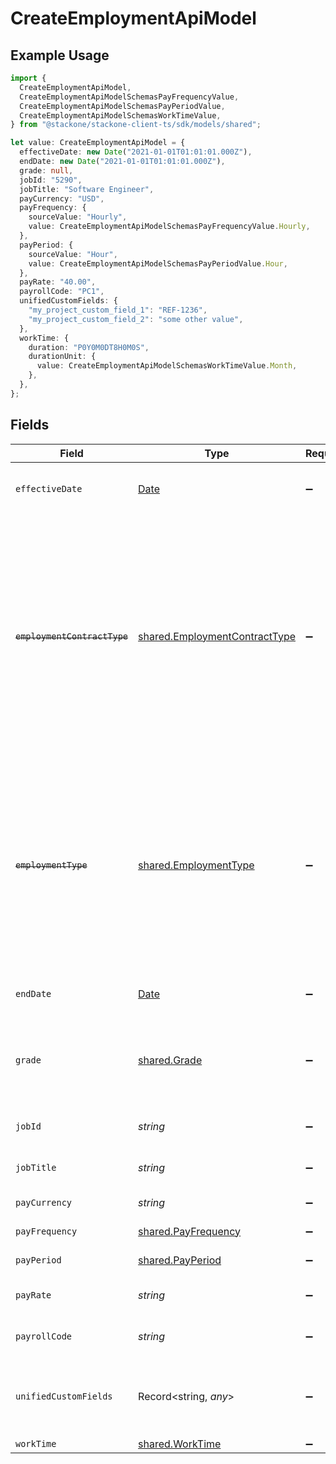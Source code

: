 # CreateEmploymentApiModel

## Example Usage

```typescript
import {
  CreateEmploymentApiModel,
  CreateEmploymentApiModelSchemasPayFrequencyValue,
  CreateEmploymentApiModelSchemasPayPeriodValue,
  CreateEmploymentApiModelSchemasWorkTimeValue,
} from "@stackone/stackone-client-ts/sdk/models/shared";

let value: CreateEmploymentApiModel = {
  effectiveDate: new Date("2021-01-01T01:01:01.000Z"),
  endDate: new Date("2021-01-01T01:01:01.000Z"),
  grade: null,
  jobId: "5290",
  jobTitle: "Software Engineer",
  payCurrency: "USD",
  payFrequency: {
    sourceValue: "Hourly",
    value: CreateEmploymentApiModelSchemasPayFrequencyValue.Hourly,
  },
  payPeriod: {
    sourceValue: "Hour",
    value: CreateEmploymentApiModelSchemasPayPeriodValue.Hour,
  },
  payRate: "40.00",
  payrollCode: "PC1",
  unifiedCustomFields: {
    "my_project_custom_field_1": "REF-1236",
    "my_project_custom_field_2": "some other value",
  },
  workTime: {
    duration: "P0Y0M0DT8H0M0S",
    durationUnit: {
      value: CreateEmploymentApiModelSchemasWorkTimeValue.Month,
    },
  },
};
```

## Fields

| Field                                                                                                                                                                                   | Type                                                                                                                                                                                    | Required                                                                                                                                                                                | Description                                                                                                                                                                             | Example                                                                                                                                                                                 |
| --------------------------------------------------------------------------------------------------------------------------------------------------------------------------------------- | --------------------------------------------------------------------------------------------------------------------------------------------------------------------------------------- | --------------------------------------------------------------------------------------------------------------------------------------------------------------------------------------- | --------------------------------------------------------------------------------------------------------------------------------------------------------------------------------------- | --------------------------------------------------------------------------------------------------------------------------------------------------------------------------------------- |
| `effectiveDate`                                                                                                                                                                         | [Date](https://developer.mozilla.org/en-US/docs/Web/JavaScript/Reference/Global_Objects/Date)                                                                                           | :heavy_minus_sign:                                                                                                                                                                      | The effective date of the employment contract                                                                                                                                           | 2021-01-01T01:01:01.000Z                                                                                                                                                                |
| ~~`employmentContractType`~~                                                                                                                                                            | [shared.EmploymentContractType](../../../sdk/models/shared/employmentcontracttype.md)                                                                                                   | :heavy_minus_sign:                                                                                                                                                                      | : warning: ** DEPRECATED **: This will be removed in a future release, please migrate away from it as soon as possible.<br/><br/>The employment work schedule type (e.g., full-time, part-time) | full_time                                                                                                                                                                               |
| ~~`employmentType`~~                                                                                                                                                                    | [shared.EmploymentType](../../../sdk/models/shared/employmenttype.md)                                                                                                                   | :heavy_minus_sign:                                                                                                                                                                      | : warning: ** DEPRECATED **: This will be removed in a future release, please migrate away from it as soon as possible.<br/><br/>The type of employment (e.g., contractor, permanent)   | permanent                                                                                                                                                                               |
| `endDate`                                                                                                                                                                               | [Date](https://developer.mozilla.org/en-US/docs/Web/JavaScript/Reference/Global_Objects/Date)                                                                                           | :heavy_minus_sign:                                                                                                                                                                      | The end date of employment                                                                                                                                                              | 2021-01-01T01:01:01.000Z                                                                                                                                                                |
| `grade`                                                                                                                                                                                 | [shared.Grade](../../../sdk/models/shared/grade.md)                                                                                                                                     | :heavy_minus_sign:                                                                                                                                                                      | Represents the employee’s position within the organizational hierarchy.                                                                                                                 |                                                                                                                                                                                         |
| `jobId`                                                                                                                                                                                 | *string*                                                                                                                                                                                | :heavy_minus_sign:                                                                                                                                                                      | The employee job id                                                                                                                                                                     | 5290                                                                                                                                                                                    |
| `jobTitle`                                                                                                                                                                              | *string*                                                                                                                                                                                | :heavy_minus_sign:                                                                                                                                                                      | The job title of the employee                                                                                                                                                           | Software Engineer                                                                                                                                                                       |
| `payCurrency`                                                                                                                                                                           | *string*                                                                                                                                                                                | :heavy_minus_sign:                                                                                                                                                                      | The currency used for pay                                                                                                                                                               | USD                                                                                                                                                                                     |
| `payFrequency`                                                                                                                                                                          | [shared.PayFrequency](../../../sdk/models/shared/payfrequency.md)                                                                                                                       | :heavy_minus_sign:                                                                                                                                                                      | The pay frequency                                                                                                                                                                       | hourly                                                                                                                                                                                  |
| `payPeriod`                                                                                                                                                                             | [shared.PayPeriod](../../../sdk/models/shared/payperiod.md)                                                                                                                             | :heavy_minus_sign:                                                                                                                                                                      | The pay period                                                                                                                                                                          | monthly                                                                                                                                                                                 |
| `payRate`                                                                                                                                                                               | *string*                                                                                                                                                                                | :heavy_minus_sign:                                                                                                                                                                      | The pay rate for the employee                                                                                                                                                           | 40.00                                                                                                                                                                                   |
| `payrollCode`                                                                                                                                                                           | *string*                                                                                                                                                                                | :heavy_minus_sign:                                                                                                                                                                      | The payroll code of the employee                                                                                                                                                        | PC1                                                                                                                                                                                     |
| `unifiedCustomFields`                                                                                                                                                                   | Record<string, *any*>                                                                                                                                                                   | :heavy_minus_sign:                                                                                                                                                                      | Custom Unified Fields configured in your StackOne project                                                                                                                               | {<br/>"my_project_custom_field_1": "REF-1236",<br/>"my_project_custom_field_2": "some other value"<br/>}                                                                                |
| `workTime`                                                                                                                                                                              | [shared.WorkTime](../../../sdk/models/shared/worktime.md)                                                                                                                               | :heavy_minus_sign:                                                                                                                                                                      | N/A                                                                                                                                                                                     |                                                                                                                                                                                         |
